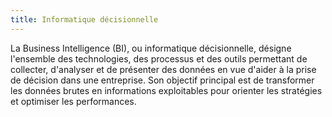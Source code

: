 ```yaml
---
title: Informatique décisionnelle
---
```


La Business Intelligence (BI), ou informatique décisionnelle, désigne l'ensemble des technologies, des processus et des outils permettant de collecter, d'analyser et de présenter des données en vue d'aider à la prise de décision dans une entreprise. Son objectif principal est de transformer les données brutes en informations exploitables pour orienter les stratégies et optimiser les performances.
